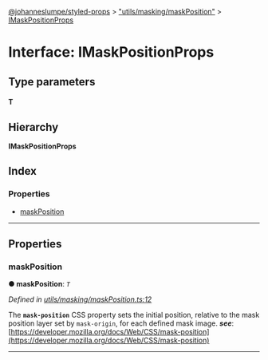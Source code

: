 [@johanneslumpe/styled-props](../README.md) > ["utils/masking/maskPosition"](../modules/_utils_masking_maskposition_.md) > [IMaskPositionProps](../interfaces/_utils_masking_maskposition_.imaskpositionprops.md)

# Interface: IMaskPositionProps

## Type parameters
#### T 
## Hierarchy

**IMaskPositionProps**

## Index

### Properties

* [maskPosition](_utils_masking_maskposition_.imaskpositionprops.md#maskposition)

---

## Properties

<a id="maskposition"></a>

###  maskPosition

**● maskPosition**: *`T`*

*Defined in [utils/masking/maskPosition.ts:12](https://github.com/johanneslumpe/styled-props/blob/3abf398/src/utils/masking/maskPosition.ts#L12)*

The **`mask-position`** CSS property sets the initial position, relative to the mask position layer set by `mask-origin`, for each defined mask image.
*__see__*: [https://developer.mozilla.org/docs/Web/CSS/mask-position](https://developer.mozilla.org/docs/Web/CSS/mask-position)

___

